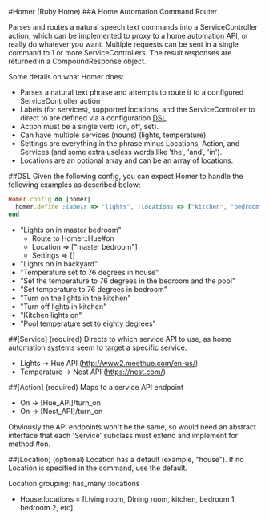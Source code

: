 #Homer (Ruby Home)
##A Home Automation Command Router

Parses and routes a natural speech text commands into a ServiceController action, which can be implemented to proxy to a home automation API, or really do whatever you want. Multiple requests can be sent in a single command to 1 or more ServiceControllers. The result responses are returned in a CompoundResponse object.

Some details on what Homer does:

 - Parses a natural text phrase and attempts to route it to a configured ServiceController action
 - Labels (for services), supported locations, and the ServiceController to direct to are defined via a configuration [DSL](#dsl).
 - Action must be a single verb (on, off, set).
 - Can have multiple services (nouns) (lights, temperature). 
 - Settings are everything in the phrase minus Locations, Action, and Services (and some extra useless words like 'the', 'and', 'in').
 - Locations are an optional array and can be an array of locations.

##DSL
Given the following config, you can expect Homer to handle the following examples as described below:

```ruby
Homer.config do |homer|
  homer.define :labels => "lights", :locations => ["kitchen", "bedroom", "master bedroom"], :controller => Homer::Hue
end
```

 - "Lights on in master bedroom"
   - Route to Homer::Hue#on
   - Location => ["master bedroom"]
   - Settings => []
 - "Lights on in backyard"
 - "Temperature set to 76 degrees in house"
 - "Set the temperature to 76 degrees in the bedroom and the pool"
 - "Set temperature to 76 degrees in bedroom"
 - "Turn on the lights in the kitchen"
 - "Turn off lights in kitchen"
 - "Kitchen lights on"
 - "Pool temperature set to eighty degrees"

##\[Service\] \(required\)
Directs to which service API to use, as home automation systems seem to target a specific service.

 - Lights -> Hue API (http://www2.meethue.com/en-us/)
 - Temperature -> Nest API (https://nest.com/)

##\[Action\] \(required\)
Maps to a service API endpoint

 - On -> \[Hue_API\]/turn_on
 - On -> \[Nest_API\]/turn_on

Obviously the API endpoints won't be the same, so would need an abstract interface that each 'Service' subclass must extend and implement for method #on.

##\[Location\] \(optional\)
Location has a default (example, "house"). If no Location is specified in the command, use the default.

Location grouping:
has_many :locations

 - House.locations = \[Living room, Dining room, kitchen, bedroom 1, bedroom 2, etc\]

